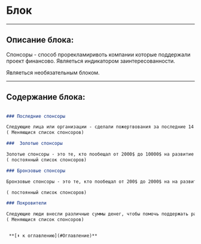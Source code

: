 # Блок

---


## Описание блока:
Спонсоры - способ прорекламиривоть компании которые поддержали проект финансово.
Являеться индикатором заинтересованности.

Являеться необязательным блоком.

---

## Содержание блока:

```markdown

### Последние спонсоры

Следующие лица или организации - сделали пожертвования за последние 14 дней.
( Меняющися список спонсоров)

###  Золотые спонсоры

Золотые спонсоры - это те, кто пообещал от 2000$ до 10000$ на развитие проекта.
( постоянный список спонсоров)

### Бронзовые спонсоры

Бронзовые спонсоры - это те, кто пообещал от 200$ до 2000$ на на развитие проекта.

( постоянный список спонсоров)

### Покровители

Следующие люди внесли различные суммы денег, чтобы помочь поддержать развитие проекта. Любая сумма всегда помогает, и мы ценим даже самые маленькие вклады.
( Меняющися список спонсоров)


 **[⬆ к оглавлению](#Оглавление)**

```
